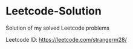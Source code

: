 # Leetcode-Solution
Solution of my solved Leetcode problems

Leetcode ID: https://leetcode.com/strangerm28/
